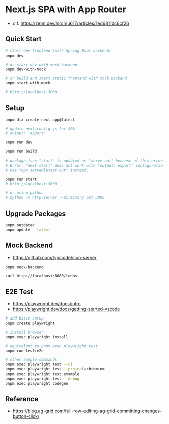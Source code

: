# Next.js SPA with App Router

* c.f. https://zenn.dev/hiromu617/articles/1ed6811dc6cf26

## Quick Start

```bash
# start dev frontend (with Spring Boot backend)
pnpm dev

# or start dev with mock backend
pnpm dev-with-mock

# or build and start static frontend with mock backend
pnpm start-with-mock

# http://localhost:3000
```

## Setup

```bash
pnpm dlx create-next-app@latest

# update next.config.js for SPA
# output: 'export'

pnpm run dev

pnpm run build

# package.json "start" is updated as "serve out" because of this error.
# Error: "next start" does not work with "output: export" configuration.
# Use "npx serve@latest out" instead.

pnpm run start
# http://localhost:3000

# or using python
# python -m http.server --directory out 3000
```

## Upgrade Packages

```bash
pnpm outdated
pnpm update --latest
```

## Mock Backend

* https://github.com/typicode/json-server

```bash
pnpm mock-backend

curl http://localhost:8080/todos
```

## E2E Test

* https://playwright.dev/docs/intro
* https://playwright.dev/docs/getting-started-vscode

```bash
# add basic setup
pnpm create playwright

# install browser
pnpm exec playwright install

# equivalent to pnpm exec playwright test
pnpm run test:e2e

# other sample commands
pnpm exec playwright test --ui
pnpm exec playwright test --project=chromium
pnpm exec playwright test example
pnpm exec playwright test --debug
pnpm exec playwright codegen
```

## Reference

* https://blog.ag-grid.com/full-row-editing-ag-grid-committing-changes-button-click/
